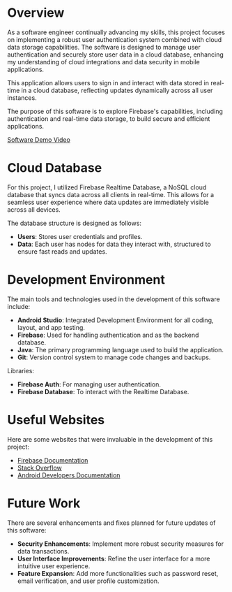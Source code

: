 # Overview

As a software engineer continually advancing my skills, this project focuses on implementing a robust user authentication system combined with cloud data storage capabilities. The software is designed to manage user authentication and securely store user data in a cloud database, enhancing my understanding of cloud integrations and data security in mobile applications.

This application allows users to sign in and interact with data stored in real-time in a cloud database, reflecting updates dynamically across all user instances.

The purpose of this software is to explore Firebase's capabilities, including authentication and real-time data storage, to build secure and efficient applications.

[Software Demo Video](https://youtu.be/EJWulWuiqFU)

# Cloud Database

For this project, I utilized Firebase Realtime Database, a NoSQL cloud database that syncs data across all clients in real-time. This allows for a seamless user experience where data updates are immediately visible across all devices.

The database structure is designed as follows:
- **Users**: Stores user credentials and profiles.
- **Data**: Each user has nodes for data they interact with, structured to ensure fast reads and updates.


# Development Environment

The main tools and technologies used in the development of this software include:
- **Android Studio**: Integrated Development Environment for all coding, layout, and app testing.
- **Firebase**: Used for handling authentication and as the backend database.
- **Java**: The primary programming language used to build the application.
- **Git**: Version control system to manage code changes and backups.

Libraries:
- **Firebase Auth**: For managing user authentication.
- **Firebase Database**: To interact with the Realtime Database.


# Useful Websites

Here are some websites that were invaluable in the development of this project:

- [Firebase Documentation](https://firebase.google.com/docs)
- [Stack Overflow](https://stackoverflow.com)
- [Android Developers Documentation](https://developer.android.com/docs)


# Future Work

There are several enhancements and fixes planned for future updates of this software:

- **Security Enhancements**: Implement more robust security measures for data transactions.
- **User Interface Improvements**: Refine the user interface for a more intuitive user experience.
- **Feature Expansion**: Add more functionalities such as password reset, email verification, and user profile customization.

